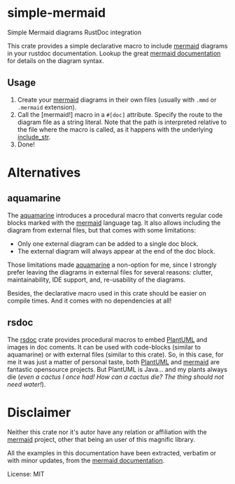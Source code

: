 # simple-mermaid

Simple Mermaid diagrams RustDoc integration

This crate provides a simple declarative macro to include [mermaid] diagrams in your rustdoc documentation.
Lookup the great [mermaid documentation] for details on the diagram syntax.

## Usage
1. Create your [mermaid] diagrams in their own files (usually with `.mmd` or `.mermaid` extension).
2. Call the [mermaid!] macro in a `#[doc]` attribute. Specify the route to the diagram file as a
   string literal. Note that the path is interpreted relative to the file where the macro is called,
   as it happens with the underlying [include_str].
3. Done!

# Alternatives
## aquamarine
The [aquamarine] introduces a procedural macro that converts regular code blocks marked with the
[mermaid] language tag. It also allows including the diagram from external files, but that comes with some limitations:
* Only one external diagram can be added to a single doc block.
* The external diagram will always appear at the end of the doc block.

Those limitations made [aquamarine] a non-option for me, since I strongly prefer leaving the diagrams in external files for several reasons:
clutter, maintainability, IDE support, and, re-usability of the diagrams.

Besides, the declarative macro used in this crate should be easier on compile times. And it comes with no dependencies at all!

## rsdoc
The [rsdoc] crate provides procedural macros to embed [PlantUML] and images in doc coments.
It can be used with code-blocks (similar to aquamarine) or with external files (similar to this crate).
So, in this case, for me it was just a matter of personal taste, both [PlantUML] and [mermaid] are fantastic
opensource projects. But PlantUML is Java... and my plants always die (_even a cactus I once had! How can a cactus die? The thing should not need water!_).

# Disclaimer
Neither this crate nor it's autor have any relation or affiliation with the [mermaid] project, other that being an user of this magnific library.

All the examples in this documentation have been extracted, verbatim or with minor updates, from the [mermaid documentation].

[mermaid]: https://mermaid.js.org/
[include_str]: https://doc.rust-lang.org/std/macro.include_str.html
[mermaid documentation]: https://mermaid.js.org/intro/n00b-gettingStarted.html
[aquamarine]: https://crates.io/crates/aquamarine
[rsdoc]: https://crates.io/crates/rsdoc
[PlantUML]: https://plantuml.com/

License: MIT
